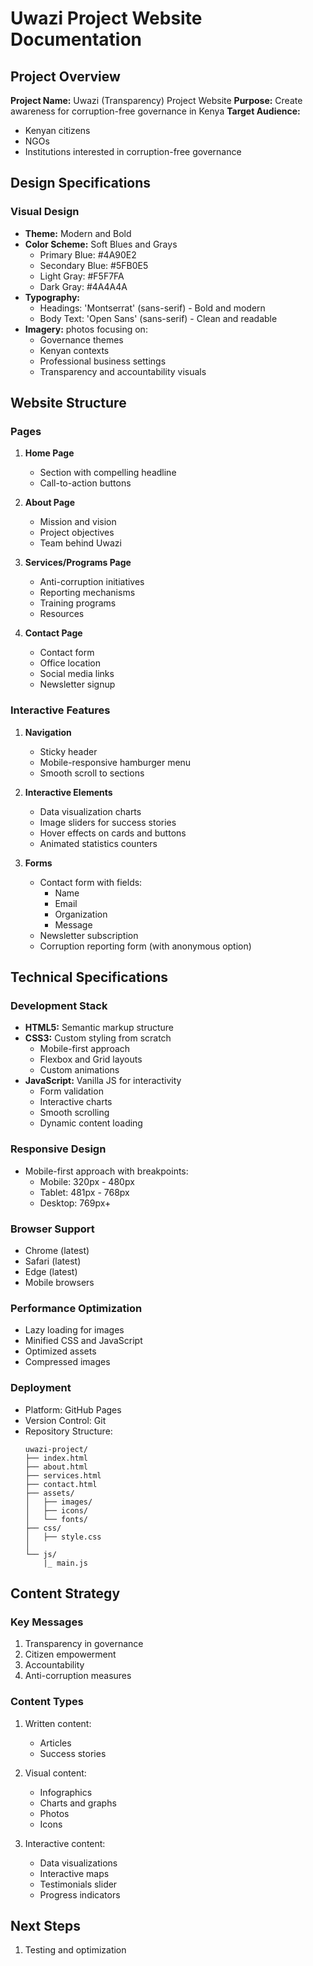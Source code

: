 # Uwazi Project Website Documentation

## Project Overview
**Project Name:** Uwazi (Transparency) Project Website
**Purpose:** Create awareness for corruption-free governance in Kenya
**Target Audience:** 
- Kenyan citizens
- NGOs
- Institutions interested in corruption-free governance

## Design Specifications

### Visual Design
- **Theme:** Modern and Bold
- **Color Scheme:** Soft Blues and Grays
  - Primary Blue: #4A90E2
  - Secondary Blue: #5FB0E5
  - Light Gray: #F5F7FA
  - Dark Gray: #4A4A4A
- **Typography:**
  - Headings: 'Montserrat' (sans-serif) - Bold and modern
  - Body Text: 'Open Sans' (sans-serif) - Clean and readable
- **Imagery:** photos focusing on:
  - Governance themes
  - Kenyan contexts
  - Professional business settings
  - Transparency and accountability visuals

## Website Structure

### Pages
1. **Home Page**
   - Section with compelling headline
   - Call-to-action buttons


2. **About Page**
   - Mission and vision
   - Project objectives
   - Team behind Uwazi
   

3. **Services/Programs Page**
   - Anti-corruption initiatives
   - Reporting mechanisms
   - Training programs
   - Resources


4. **Contact Page**
   - Contact form
   - Office location
   - Social media links
   - Newsletter signup

### Interactive Features
1. **Navigation**
   - Sticky header
   - Mobile-responsive hamburger menu
   - Smooth scroll to sections

2. **Interactive Elements**
   - Data visualization charts
   - Image sliders for success stories
   - Hover effects on cards and buttons
   - Animated statistics counters

3. **Forms**
   - Contact form with fields:
     - Name
     - Email
     - Organization
     - Message
   - Newsletter subscription
   - Corruption reporting form (with anonymous option)

## Technical Specifications

### Development Stack
- **HTML5:** Semantic markup structure
- **CSS3:** Custom styling from scratch
  - Mobile-first approach
  - Flexbox and Grid layouts
  - Custom animations
- **JavaScript:** Vanilla JS for interactivity
  - Form validation
  - Interactive charts
  - Smooth scrolling
  - Dynamic content loading

### Responsive Design
- Mobile-first approach with breakpoints:
  - Mobile: 320px - 480px
  - Tablet: 481px - 768px
  - Desktop: 769px+

### Browser Support
- Chrome (latest)
- Safari (latest)
- Edge (latest)
- Mobile browsers

### Performance Optimization
- Lazy loading for images
- Minified CSS and JavaScript
- Optimized assets
- Compressed images

### Deployment
- Platform: GitHub Pages
- Version Control: Git
- Repository Structure:
  ```
  uwazi-project/
  ├── index.html
  ├── about.html
  ├── services.html
  ├── contact.html
  ├── assets/
  │   ├── images/
  │   ├── icons/
  │   └── fonts/
  ├── css/
  │   ├── style.css
  │   
  └── js/
      |_ main.js
  ```

## Content Strategy

### Key Messages
1. Transparency in governance
2. Citizen empowerment
3. Accountability
4. Anti-corruption measures

### Content Types
1. Written content:
   - Articles
   - Success stories

2. Visual content:
   - Infographics
   - Charts and graphs
   - Photos
   - Icons

3. Interactive content:
   - Data visualizations
   - Interactive maps
   - Testimonials slider
   - Progress indicators

## Next Steps
1. Testing and optimization

